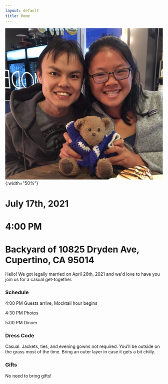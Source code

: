 ```yaml
---
layout: default
title: Home
---
```

![Jean and JJ](images/about_us.jpg){:width="50%"}

# July 17th, 2021
# 4:00 PM
# Backyard of 10825 Dryden Ave, Cupertino, CA 95014

Hello! We got legally married on April 26th, 2021 and we'd love to have you join us for a casual get-together.

### Schedule

4:00 PM Guests arrive, Mocktail hour begins

4:30 PM Photos

5:00 PM Dinner


### Dress Code
Casual. Jackets, ties, and evening gowns not required.
You'll be outside on the grass most of the time.
Bring an outer layer in case it gets a bit chilly.

### Gifts
No need to bring gifts!
